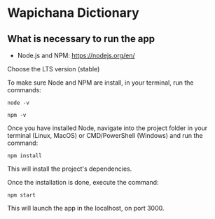 # Wapichana Dictionary

## What is necessary to run the app

- Node.js and NPM: https://nodejs.org/en/

Choose the LTS version (stable)

To make sure Node and NPM are install, in your terminal, run the commands:

`node -v`

`npm -v`

Once you have installed Node, navigate into the project folder in your terminal (Linux, MacOS) or CMD/PowerShell (Windows) and run the command:

`npm install`

This will install the project's dependencies.

Once the installation is done, execute the command:

`npm start`

This will launch the app in the localhost, on port 3000.
